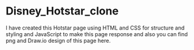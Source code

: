 # Disney_Hotstar_clone
I have created this Hotstar page using HTML and CSS for structure and styling and JavaScript to make this page response and also you can find png and Draw.io design of this page here.
